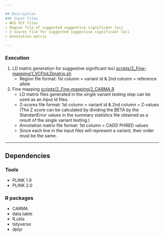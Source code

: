 ```yaml
---

## Description
### Input files
- WGS VCF files
- Region file of suggested suggestive significant loci
- Z-scores file for suggested suggestive significant loci
- Annotation matrix

---
```


### Execution

1. LD matrix generation for suggestive significant loci  [scripts/2_Fine-mapping/1_VCFtoLDmatrix.sh](1_VCFtoLDmatrix.sh)
	- Region file format: 1st column = variant id & 2nd column = reference allele
2. Fine mapping [scripts/2_Fine-mapping/2_CARMA.R](2_CARMA.R)
	- LD matrix files generated in the single variant testing step can be used as an input ld files.
	- Z-scores file format: 1st column = variant id & 2nd column = Z-values (The Z score can be calculated by dividing the BETA by the StandartError values ​​in the summary statistics file obtained as a result of the single variant testing.)
	- Annotation matrix file format: 1st column = CADD PHRED values
	- Since each line in the input files will represent a variant, their order must be the same.

---

## Dependencies
### Tools
- PLINK 1.9
- PLINK 2.0
### R packages
- CARMA
- data.table
- R.utils
- tidyverse
- dplyr
